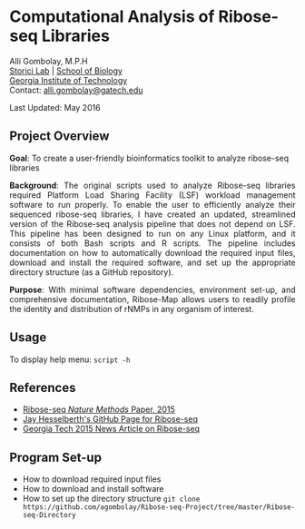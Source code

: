 # Computational Analysis of Ribose-seq Libraries
Alli Gombolay, M.P.H  
[Storici Lab](http://www.storicilab.gatech.edu/) | [School of Biology](http://www.biology.gatech.edu/)  
[Georgia Institute of Technology](http://www.gatech.edu/)  
Contact: alli.gombolay@gatech.edu

Last Updated: May 2016  

## Project Overview
**Goal**: To create a user-friendly bioinformatics toolkit to analyze ribose-seq libraries

<p align="justify">
<b>Background</b>: The original scripts used to analyze Ribose-seq libraries required Platform Load Sharing Facility (LSF) workload management software to run properly.  To enable the user to efficiently analyze their sequenced ribose-seq libraries, I have created an updated, streamlined version of the Ribose-seq analysis pipeline that does not depend on LSF.  This pipeline has been designed to run on any Linux platform, and it consists of both Bash scripts and R scripts.  The pipeline includes documentation on how to automatically download the required input files, download and install the required software, and set up the appropriate directory structure (as a GitHub repository).
</p>

<p align="justify">
<b>Purpose</b>: With minimal software dependencies, environment set-up, and comprehensive documentation, Ribose-Map allows users to readily profile the identity and distribution of rNMPs in any organism of interest.
</p>

## Usage
To display help menu: `script -h`  

## References  
* [Ribose-seq *Nature Methods* Paper, 2015](http://www.ncbi.nlm.nih.gov/pmc/articles/PMC4686381/pdf/nihms742750.pdf)  
* [Jay Hesselberth's GitHub Page for Ribose-seq](https://github.com/hesselberthlab/modmap/tree/snake/pipeline/ribose-seq-ms)
* [Georgia Tech 2015 News Article on Ribose-seq](http://www.news.gatech.edu/2015/01/26/ribose-seq-identifies-and-locates-ribonucleotides-genomic-dna)

## Program Set-up 
* How to download required input files
* How to download and install software 
* How to set up the directory structure
```git clone https://github.com/agombolay/Ribose-seq-Project/tree/master/Ribose-seq-Directory```
